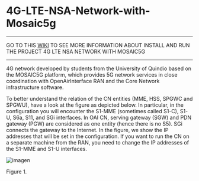 # 4G-LTE-NSA-Network-with-Mosaic5g
***
GO TO THIS [WIKI](https://github.com/leandrinho1312/4G-LTE-NSA-Network-with-Mosaic5g/wiki) TO SEE MORE INFORMATION ABOUT INSTALL AND RUN THE PROJECT 4G LTE NSA NETWORK WITH MOSAIC5G

***

4G network developed by students from the University of Quindio based on the MOSAIC5G platform, which provides 5G network services in close coordination with OpenAirInterface RAN and the Core Network infrastructure software.

To better understand the relation of the CN entities (MME, HSS, SPGWC and SPGWU), have a look at the figure as depicted below. In particular, in the configuration you will encounter the S1-MME (sometimes called S1-C), S1-U, S6a, S11, and SGi interfaces. In OAI CN, serving gateway (SGW) and PDN gateway (PGW) are considered as one entity (hence there is no S5). SGi connects the gateway to the Internet. In the figure, we show the IP addresses that will be set in the configuration. If you want to run the CN on a separate machine from the RAN, you need to change the IP addresses of the S1-MME and S1-U interfaces.

![imagen](https://github.com/leandrinho1312/4G-LTE-NSA-Network-with-Mosaic5g/assets/47344280/ee52a210-98aa-40d3-82df-82f4a92daa40)

Figure 1.
